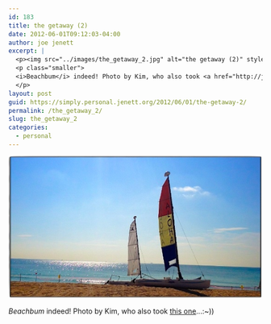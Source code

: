 ```yaml
---
id: 183
title: the getaway (2)
date: 2012-06-01T09:12:03-04:00
author: joe jenett
excerpt: |
  <p><img src="../images/the_getaway_2.jpg" alt="the getaway (2)" style="border:none;"></p>
  <p class="smaller">
  <i>Beachbum</i> indeed! Photo by Kim, who also took <a href="http://jenett.org/photo/?p=image/the_getaway">this one</a>...:~))
  </p>
layout: post
guid: https://simply.personal.jenett.org/2012/06/01/the-getaway-2/
permalink: /the_getaway_2/
slug: the_getaway_2
categories:
  - personal
---
```

<img src="../images/the_getaway_2.jpg" alt="the getaway (2)" style="border:none;">

<p class="smaller">
  <i>Beachbum</i> indeed! Photo by Kim, who also took <a href="http://jenett.org/photo/?p=image/the_getaway">this one</a>...:~))
</p>